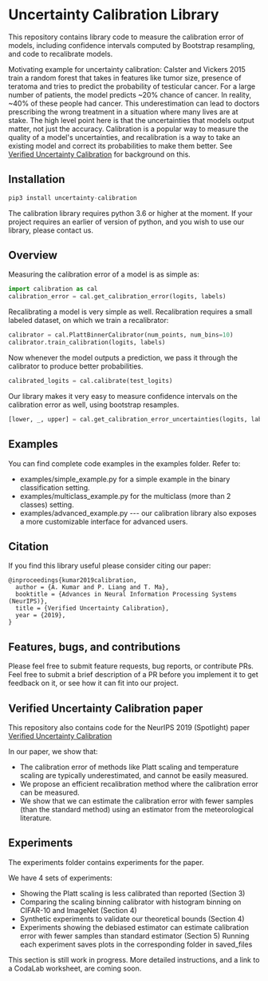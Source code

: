 # Uncertainty Calibration Library

This repository contains library code to measure the calibration error of models, including confidence intervals computed by Bootstrap resampling, and code to recalibrate models.

Motivating example for uncertainty calibration: Calster and Vickers 2015 train a random forest that takes in features like tumor size, presence of teratoma and tries to predict the probability of testicular cancer. For a large number of patients, the model predicts ~20% chance of cancer. In reality, ~40% of these people had cancer. This underestimation can lead to doctors prescribing the wrong treatment in a situation where many lives are at stake. The high level point here is that the uncertainties that models output matter, not just the accuracy. Calibration is a popular way to measure the quality of a model's uncertainties, and recalibration is a way to take an existing model and correct its probabilities to make them better. See [Verified Uncertainty Calibration](https://arxiv.org/abs/1909.10155) for background on this.

## Installation

```python
pip3 install uncertainty-calibration
```

The calibration library requires python 3.6 or higher at the moment.
If your project requires an earlier of version of python, and you wish to use our library, please contact us.

## Overview

Measuring the calibration error of a model is as simple as:

```python
import calibration as cal
calibration_error = cal.get_calibration_error(logits, labels)
```

Recalibrating a model is very simple as well. Recalibration requires a small labeled dataset, on which we train a recalibrator:

```python
calibrator = cal.PlattBinnerCalibrator(num_points, num_bins=10)
calibrator.train_calibration(logits, labels)
```

Now whenever the model outputs a prediction, we pass it through the calibrator to produce better probabilities.

```python
calibrated_logits = cal.calibrate(test_logits)
```

Our library makes it very easy to measure confidence intervals on the calibration error as well, using bootstrap resamples.

```python
[lower, _, upper] = cal.get_calibration_error_uncertainties(logits, labels)
```

## Examples

You can find complete code examples in the examples folder. Refer to:
- examples/simple_example.py for a simple example in the binary classification setting.
- examples/multiclass_example.py for the multiclass (more than 2 classes) setting.
- examples/advanced_example.py --- our calibration library also exposes a more customizable interface for advanced users.

## Citation

If you find this library useful please consider citing our paper:

    @inproceedings{kumar2019calibration,
      author = {A. Kumar and P. Liang and T. Ma},
      booktitle = {Advances in Neural Information Processing Systems (NeurIPS)},
      title = {Verified Uncertainty Calibration},
      year = {2019},
    }


## Features, bugs, and contributions

Please feel free to submit feature requests, bug reports, or contribute PRs.
Feel free to submit a brief description of a PR before you implement it to get feedback on it, or see how it can fit into our project.


## Verified Uncertainty Calibration paper

This repository also contains code for the NeurIPS 2019 (Spotlight) paper [Verified Uncertainty Calibration](https://arxiv.org/abs/1909.10155)

In our paper, we show that:
- The calibration error of methods like Platt scaling and temperature scaling are typically underestimated, and cannot be easily measured.
- We propose an efficient recalibration method where the calibration error can be measured.
- We show that we can estimate the calibration error with fewer samples (than the standard method) using an estimator from the meteorological literature.


## Experiments

The experiments folder contains experiments for the paper.

We have 4 sets of experiments:
- Showing the Platt scaling is less calibrated than reported (Section 3)
- Comparing the scaling binning calibrator with histogram binning on CIFAR-10 and ImageNet (Section 4)
- Synthetic experiments to validate our theoretical bounds (Section 4)
- Experiments showing the debiased estimator can estimate calibration error with fewer samples than standard estimator (Section 5)
Running each experiment saves plots in the corresponding folder in saved_files

This section is still work in progress. More detailed instructions, and a link to a CodaLab worksheet, are coming soon.
